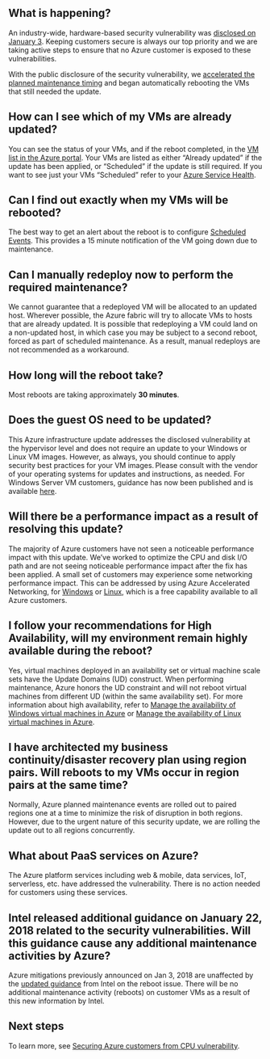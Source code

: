 

## What is happening?

An industry-wide, hardware-based security vulnerability was [disclosed on January 3](https://googleprojectzero.blogspot.com/2018/01/reading-privileged-memory-with-side.html). Keeping customers secure is always our top priority and we are taking active steps to ensure that no Azure customer is exposed to these vulnerabilities.

With the public disclosure of the security vulnerability, we [accelerated the planned maintenance timing](https://azure.microsoft.com/blog/securing-azure-customers-from-cpu-vulnerability/) and began automatically rebooting the VMs that still needed the update.


## How can I see which of my VMs are already updated? 

You can see the status of your VMs, and if the reboot completed, in the [VM list in the Azure portal](https://aka.ms/T08tdc). Your VMs are listed as either “Already updated” if the update has been applied, or “Scheduled” if the update is still required. If you want to see just your VMs “Scheduled” refer to your [Azure Service Health](https://portal.azure.com/).

## Can I find out exactly when my VMs will be rebooted?

The best way to get an alert about the reboot is to configure [Scheduled Events](https://docs.microsoft.com/azure/virtual-machines/windows/scheduled-events). This provides a 15 minute notification of the VM going down due to maintenance.

## Can I manually redeploy now to perform the required maintenance? 

We cannot guarantee that a redeployed VM will be allocated to an updated host. Wherever possible, the Azure fabric will try to allocate VMs to hosts that are already updated. It is possible that redeploying a VM could land on a non-updated host, in which case you may be subject to a second reboot, forced as part of scheduled maintenance. As a result, manual redeploys are not recommended as a workaround.

## How long will the reboot take? 

Most reboots are taking approximately **30 minutes**.

## Does the guest OS need to be updated? 

This Azure infrastructure update addresses the disclosed vulnerability at the hypervisor level and does not require an update to your Windows or Linux VM images. However, as always, you should continue to apply security best practices for your VM images. Please consult with the vendor of your operating systems for updates and instructions, as needed. For Windows Server VM customers, guidance has now been published and is available [here](../articles/virtual-machines/windows/mitigate-se.md).

## Will there be a performance impact as a result of resolving this update?

The majority of Azure customers have not seen a noticeable performance impact with this update. We’ve worked to optimize the CPU and disk I/O path and are not seeing noticeable performance impact after the fix has been applied. A small set of customers may experience some networking performance impact. This can be addressed by using Azure Accelerated Networking, for [Windows](https://docs.microsoft.com/azure/virtual-network/create-vm-accelerated-networking-powershell) or [Linux](https://docs.microsoft.com/azure/virtual-network/create-vm-accelerated-networking-cli), which is a free capability available to all Azure customers.

## I follow your recommendations for High Availability, will my environment remain highly available during the reboot?

Yes, virtual machines deployed in an availability set or virtual machine scale sets have the Update Domains (UD) construct. When performing maintenance, Azure honors the UD constraint and will not reboot virtual machines from different UD (within the same availability set). For more information about high availability, refer to [Manage the availability of Windows virtual machines in Azure](https://docs.microsoft.com/azure/virtual-machines/windows/manage-availability) or [Manage the availability of Linux virtual machines in Azure](https://docs.microsoft.com/azure/virtual-machines/linux/manage-availability).

## I have architected my business continuity/disaster recovery plan using region pairs. Will reboots to my VMs occur in region pairs at the same time?

Normally, Azure planned maintenance events are rolled out to paired regions one at a time to minimize the risk of disruption in both regions. However, due to the urgent nature of this security update, we are rolling the update out to all regions concurrently.

## ​What about PaaS services on Azure?  

The Azure platform services including web & mobile, data services, IoT, serverless, etc. have addressed the vulnerability. There is no action needed for customers using these services.

## Intel released additional guidance on January 22, 2018 related to the security vulnerabilities.  Will this guidance cause any additional maintenance activities by Azure?  

Azure mitigations previously announced on Jan 3, 2018 are unaffected by the [updated guidance](https://newsroom.intel.com/news/root-cause-of-reboot-issue-identified-updated-guidance-for-customers-and-partners/) from Intel on the reboot issue. There will be no additional maintenance activity (reboots) on customer VMs as a result of this new information by Intel.
 

## Next steps

To learn more, see [Securing Azure customers from CPU vulnerability](https://azure.microsoft.com/blog/securing-azure-customers-from-cpu-vulnerability/).
